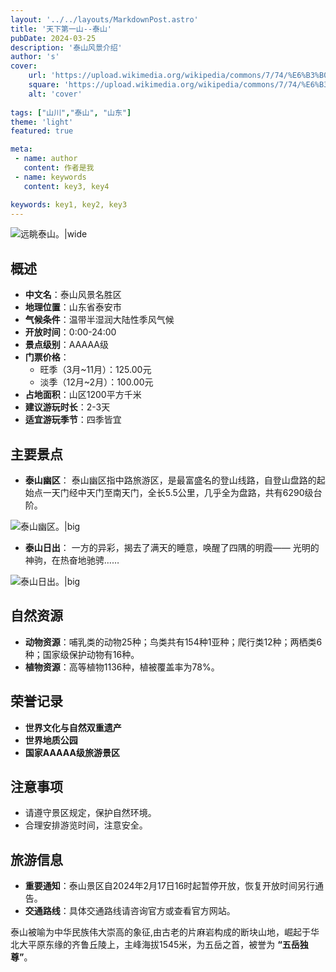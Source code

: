 ```yaml
---
layout: '../../layouts/MarkdownPost.astro'
title: '天下第一山--泰山'
pubDate: 2024-03-25
description: '泰山风景介绍'
author: 's'
cover:
    url: 'https://upload.wikimedia.org/wikipedia/commons/7/74/%E6%B3%B0%E5%B1%B1_%E5%8D%97%E5%A4%A9%E9%97%A8.jpg'
    square: 'https://upload.wikimedia.org/wikipedia/commons/7/74/%E6%B3%B0%E5%B1%B1_%E5%8D%97%E5%A4%A9%E9%97%A8.jpg'
    alt: 'cover'
    
tags: ["山川","泰山", "山东"] 
theme: 'light'
featured: true

meta:
 - name: author
   content: 作者是我
 - name: keywords
   content: key3, key4

keywords: key1, key2, key3
---
```

![远眺泰山。|wide](https://pic3.zhimg.com/v2-4fd114a54edeb5d48d10bf5b121eccb8_r.jpg)
## 概述
- **中文名**：泰山风景名胜区
- **地理位置**：山东省泰安市
- **气候条件**：温带半湿润大陆性季风气候
- **开放时间**：0:00-24:00
- **景点级别**：AAAAA级
- **门票价格**：
  - 旺季（3月~11月）：125.00元
  - 淡季（12月~2月）：100.00元
- **占地面积**：山区1200平方千米
- **建议游玩时长**：2-3天
- **适宜游玩季节**：四季皆宜

## 主要景点

- **泰山幽区**：
泰山幽区指中路旅游区，是最富盛名的登山线路，自登山盘路的起始点一天门经中天门至南天门，全长5.5公里，几乎全为盘路，共有6290级台阶。

![泰山幽区。|big](https://so1.360tres.com/t019aaa21974cd10ff9.jpg)

- **泰山日出**：
一方的异彩，揭去了满天的睡意，唤醒了四隅的明霞——
光明的神驹，在热奋地驰骋……

![泰山日出。|big](https://file1.shop265.com/tk/2019/d088cf377fd9a9fd53f7d171d458fe8d.jpg)

## 自然资源

- **动物资源**：哺乳类的动物25种；鸟类共有154种1亚种；爬行类12种；两栖类6种；国家级保护动物有16种。
- **植物资源**：高等植物1136种，植被覆盖率为78%。

## 荣誉记录

- **世界文化与自然双重遗产**
- **世界地质公园**
- **国家AAAAA级旅游景区**

## 注意事项

- 请遵守景区规定，保护自然环境。
- 合理安排游览时间，注意安全。

## 旅游信息

- **重要通知**：泰山景区自2024年2月17日16时起暂停开放，恢复开放时间另行通告。
- **交通路线**：具体交通路线请咨询官方或查看官方网站。

泰山被喻为中华民族伟大崇高的象征,由古老的片麻岩构成的断块山地，崛起于华北大平原东缘的齐鲁丘陵上，主峰海拔1545米，为五岳之首，被誉为
**“五岳独尊”**。
